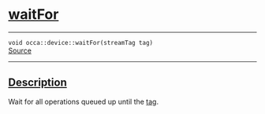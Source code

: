 
<h1 id="wait-for">
 <a href="#/api/device/waitFor" class="anchor">
   <span>waitFor</span>
  </a>
</h1>

<div class="signature">
  <hr>

  
  <div class="definition-container">
    <div class="definition">
      <code>void occa::device::waitFor(streamTag tag)</code>
      <div class="flex-spacing"></div>
      <a href="https://github.com/libocca/occa/blob/6c4ac6cd/include/occa/core/device.hpp#L421" target="_blank">Source</a>
    </div>
    
  </div>


  <hr>
</div>


<h2 id="description">
 <a href="#/api/device/waitFor?id=description" class="anchor">
   <span>Description</span>
  </a>
</h2>

Wait for all operations queued up until the [tag](/api/streamTag).
